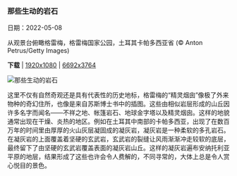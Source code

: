 ### 那些生动的岩石

日期：2022-05-08

从观景台俯瞰格雷梅，格雷梅国家公园，土耳其卡帕多西亚省 (© Anton Petrus/Getty Images)

**下载**  |  [1920x1080](https://cn.bing.com/th?id=OHR.GoremeNationalPark_ZH-CN1861727385_1920x1080.jpg)  |  [6692x3764](https://cn.bing.com/th?id=OHR.GoremeNationalPark_ZH-CN1861727385_UHD.jpg)

![那些生动的岩石](https://cn.bing.com/th?id=OHR.GoremeNationalPark_ZH-CN1861727385_1920x1080.jpg "从观景台俯瞰格雷梅，格雷梅国家公园，土耳其卡帕多西亚省 (© Anton Petrus/Getty Images)")

这里不仅有自然奇观还是具有代表性的历史地标，格雷梅的“精灵烟囱”像极了外来物种的奇幻住所，也像是来自苏斯博士书中的插图。这些由相似岩层形成的山丘因许多名字而闻名——不祥之地、帐篷岩石、地球金字塔以及精灵烟囱。这样的地貌通常出现在干燥、炎热的地区。例如在土耳其中南部的卡帕多西亚，出现了在数百万年的时间里由厚厚的火山灰层凝固成的凝灰岩，凝灰岩是一种柔软的多孔岩石。在凝灰岩的上面覆盖着坚硬的玄武岩，玄武岩的裂缝让风雨渐渐冲走较软的底层，最终留下了由坚硬的玄武岩覆盖表面的凝灰岩山丘。这样的凝灰岩遍布安纳托利亚平原的地层，结果形成了这些也许会令人费解的，不同寻常的，大体上总是令人赏心悦目的景色。
